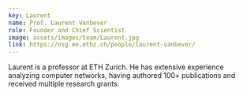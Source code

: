 ```yaml
---
key: Laurent
name: Prof. Laurent Vanbever
role: Founder and Chief Scientist
image: assets/images/team/Laurent.jpg
link: https://nsg.ee.ethz.ch/people/laurent-vanbever/
---
```


Laurent is a professor at ETH Zurich. He has extensive experience analyzing
computer networks, having authored 100+ publications and received multiple
research grants.